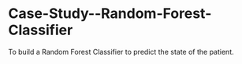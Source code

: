 # Case-Study--Random-Forest-Classifier
To build a Random Forest Classifier to predict the state of the patient.
